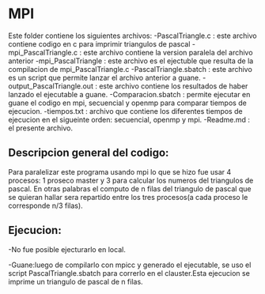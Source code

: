 # MPI
Este folder contiene los siguientes archivos:
-PascalTriangle.c : este archivo contiene codigo en c para imprimir triangulos de pascal
-mpi_PascalTriangle.c : este archivo contiene la version paralela del archivo anterior
-mpi_PascalTriangle : este archivo es el ejectuble que resulta de la compilacion de mpi_PascalTriangle.c
-PascalTriangle.sbatch : este archivo es un script que permite lanzar el archivo anterior a guane.
-output_PascalTriangle.out : este archivo contiene los resultados de haber lanzado el ejecutable a guane.
-Comparacion.sbatch : permite ejecutar en guane el codigo en mpi, secuencial y openmp para comparar tiempos de ejecucion.
-tiempos.txt : archivo que contiene los diferentes tiempos de ejecucion en el sigueinte orden: secuencial, openmp y mpi.
-Readme.md : el presente archivo. 

## Descripcion general del codigo:
Para paralelizar este programa usando mpi lo que se hizo fue usar 4 procesos: 1 proseco master y 3 para calcular los numeros del triangulos de pascal.
En otras palabras el computo de n filas del triangulo de pascal que se quieran hallar sera repartido entre los tres procesos(a cada proceso le corresponde n/3 filas). 

## Ejecucion:
-No fue posible ejecturarlo en local.

-Guane:luego de compilarlo con mpicc y generado el ejecutable, se uso el script PascalTriangle.sbatch para correrlo en el clauster.Esta
 ejecucion se imprime un triangulo de pascal de n filas.   

 
